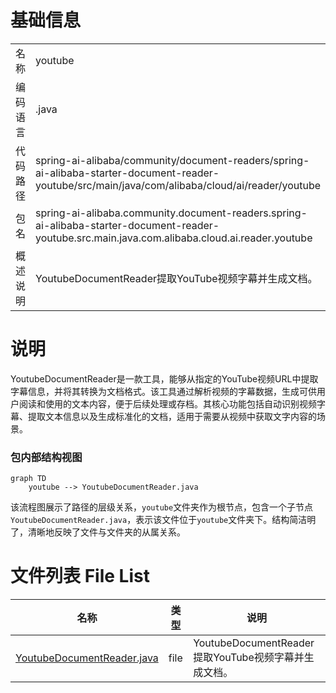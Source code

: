 # 基础信息

|      |      |
|------|------|
| 名称 | youtube |
| 编码语言 | .java |
| 代码路径 | spring-ai-alibaba/community/document-readers/spring-ai-alibaba-starter-document-reader-youtube/src/main/java/com/alibaba/cloud/ai/reader/youtube |
| 包名 | spring-ai-alibaba.community.document-readers.spring-ai-alibaba-starter-document-reader-youtube.src.main.java.com.alibaba.cloud.ai.reader.youtube |
| 概述说明 | YoutubeDocumentReader提取YouTube视频字幕并生成文档。 |

# 说明

YoutubeDocumentReader是一款工具，能够从指定的YouTube视频URL中提取字幕信息，并将其转换为文档格式。该工具通过解析视频的字幕数据，生成可供用户阅读和使用的文本内容，便于后续处理或存档。其核心功能包括自动识别视频字幕、提取文本信息以及生成标准化的文档，适用于需要从视频中获取文字内容的场景。


### 包内部结构视图

```mermaid
graph TD
    youtube --> YoutubeDocumentReader.java
```

该流程图展示了路径的层级关系，`youtube`文件夹作为根节点，包含一个子节点`YoutubeDocumentReader.java`，表示该文件位于`youtube`文件夹下。结构简洁明了，清晰地反映了文件与文件夹的从属关系。

# 文件列表 File List

| 名称   | 类型  | 说明 |
|-------|------|-------------|
| [YoutubeDocumentReader.java](YoutubeDocumentReader.md) | file | YoutubeDocumentReader提取YouTube视频字幕并生成文档。 |


